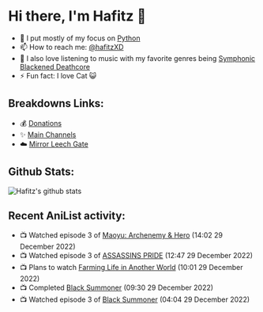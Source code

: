 # Hi there, I'm Hafitz 👋
- 🐍 I put mostly of my focus on [Python](https://python.org)
- 📫 How to reach me: [@hafitzXD](https://t.me/hafitzXD)
- 🎵 I also love listening to music with my favorite genres being [Symphonic Blackened Deathcore](https://youtu.be/qyYmS_iBcy4)
- ⚡ Fun fact: I love Cat 😺

## Breakdowns Links:
- 💰 [Donations](https://t.me/TheBreakdowns/2)
- ✨ [Main Channels](https://t.me/TheBreakdowns)
- ☁️ [Mirror Leech Gate](https://t.me/BreakdownsGate)

## Github Stats:
![Hafitz's github stats](https://github-readme-stats.vercel.app/api?username=breakdowns&show_icons=true&count_private=true&bg_color=00000000&text_color=777)

## Recent AniList activity:
<!-- ANILIST_ACTIVITY:start -->

-   📺 Watched episode 3 of [Maoyu: Archenemy & Hero](https://anilist.co/anime/14833) (14:02 29 December 2022)
-   📺 Watched episode 3 of [ASSASSINS PRIDE](https://anilist.co/anime/104722) (12:47 29 December 2022)
-   📺 Plans to watch [Farming Life in Another World](https://anilist.co/anime/146850) (10:01 29 December 2022)
-   📺 Completed [Black Summoner](https://anilist.co/anime/145260) (09:30 29 December 2022)
-   📺 Watched episode 3 of [Black Summoner](https://anilist.co/anime/145260) (04:04 29 December 2022)

<!-- ANILIST_ACTIVITY:end -->
